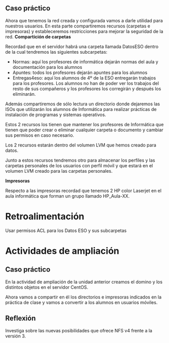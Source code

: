 Caso práctico
-------------

Ahora que tenemos la red creada y configurada vamos a darle utilidad
para nuestros usuarios. En esta parte compartiremos recursos (carpetas e
impresoras) y estableceremos restricciones para mejorar la seguridad de
la red.
**Compartición de carpetas**

Recordad que en el servidor habrá una carpeta llamada DatosESO dentro de
la cual tendremos las siguientes subcarpetas:

-   Normas: aquí los profesores de informática dejarán normas del aula y
    documentación para los alumnos
-   Apuntes: todos los profesores dejarán apuntes para los alumnos
-   Entregas4eso: aquí los alumnos de 4º de la ESO entregarán trabajos
    para los profesores. Los alumnos no han de poder ver los trabajos
    del resto de sus compañeros y los profesores los corregirán y
    después los eliminarán.

Además compartiremos de sólo lectura un directorio donde dejaremos las
ISOs que utilizarán los alumnos de Informática para realizar prácticas
de instalación de programas y sistemas operativos.

Estos 2 recursos los tienen que mantener los profesores de Informática
que tienen que poder crear o eliminar cualquier carpeta o documento y
cambiar sus permisos en caso necesario.

Los 2 recursos estarán dentro del volumen LVM que hemos creado para
datos.

Junto a estos recursos tendremos otro para almacenar los perfiles y las
carpetas personales de los usuarios con perfil móvil y que estará en el
volumen LVM creado para las carpetas personales.

**Impresoras**

Respecto a las impresoras recordad que tenemos 2 HP color Laserjet en el
aula informática que forman un grupo llamado HP\_Aula-XX.

Retroalimentación
=================

Usar permisos ACL para los Datos ESO y sus subcarpetas

Actividades de ampliación 
=========================

Caso práctico
-------------
En la actividad de ampliación de la unidad anterior creamos el domino y los distintos objetos en el servidor CentOS.

Ahora vamos a compartir en él los directorios e impresoras indicados en la práctica de clase y vamos a convertir a los alumnos en usuarios móviles.

Reflexión
---------

Investiga sobre las nuevas posibilidades que ofrece NFS v4 frente a la versión 3.